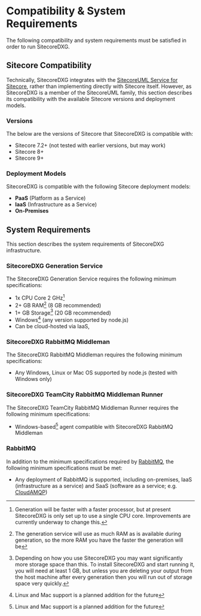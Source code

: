 # Compatibility & System Requirements

The following compatibility and system requirements must be satisfied in order to run SitecoreDXG.

## Sitecore Compatibility

Technically, SitecoreDXG integrates with the [SitecoreUML Service for Sitecore](/getting-started/general-installation/install-the-sitecoreuml-service-for-sitecore.md), rather than implementing directly with Sitecore itself. However, as SitecoreDXG is a member of the SitecoreUML family, this section describes its compatibility with the available Sitecore versions and deployment models.

### Versions

The below are the versions of Sitecore that SitecoreDXG is compatible with:

* Sitecore 7.2+ \(not tested with earlier versions, but may work\)
* Sitecore 8+
* Sitecore 9+

### Deployment Models

SitecoreDXG is compatible with the following Sitecore deployment models:

* **PaaS** \(Platform as a Service\)
* **IaaS** \(Infrastructure as a Service\)
* **On-Premises**

## System Requirements

This section describes the system requirements of SitecoreDXG infrastructure.

### SitecoreDXG Generation Service

The SitecoreDXG Generation Service requires the following minimum specifications:

* 1x CPU Core 2 GHz[^1]
* 2+ GB RAM[^2] \(8 GB recommended\)
* 1+ GB Storage[^3] \(20 GB recommended\)
* Windows[^4] \(any version supported by node.js\)
* Can be cloud-hosted via IaaS,

### SitecoreDXG RabbitMQ Middleman

The SitecoreDXG RabbitMQ Middleman requires the following minimum specifications:

* Any Windows, Linux or Mac OS supported by node.js \(tested with Windows only\)

### SitecoreDXG TeamCity RabbitMQ Middleman Runner

The SitecoreDXG TeamCity RabbitMQ Middleman Runner requires the following minimum specifications:

* Windows-based[^5] agent compatible with SitecoreDXG RabbitMQ Middleman

### RabbitMQ

In addition to the minimum specifications required by [RabbitMQ](https://www.rabbitmq.com/), the following minimum specifications must be met:

* Any deployment of RabbitMQ is supported, including on-premises, IaaS \(infrastructure as a service\) and SaaS \(software as a service; e.g. [CloudAMQP](https://www.cloudamqp.com/)\)



[^1]: Generation will be faster with a faster processor, but at present SitecoreDXG is only set up to use a single CPU core. Improvements are currently underway to change this.

[^2]: The generation service will use as much RAM as is available during generation, so the more RAM you have the faster the generation will be

[^3]: Depending on how you use SitecoreDXG you may want significantly more storage space than this. To install SitecoreDXG and start running it, you will need at least 1 GB, but unless you are deleting your output from the host machine after every generation then you will run out of storage space very quickly.

[^4]: Linux and Mac support is a planned addition for the future

[^5]: Linux and Mac support is a planned addition for the future

